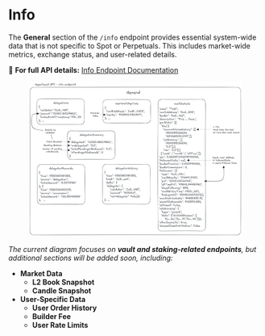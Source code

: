 # Info

The **General** section of the `/info` endpoint provides essential system-wide data that is not specific to Spot or Perpetuals. This includes market-wide metrics, exchange status, and user-related details.

🔗 **For full API details:** [Info Endpoint Documentation](https://hyperliquid.gitbook.io/hyperliquid-docs/for-developers/api/info-endpoint)

<figure><img src="../../../../../.gitbook/assets/HL_api_info_general_endpoint_v4.png" alt=""><figcaption></figcaption></figure>

_The current diagram focuses on **vault and staking-related endpoints**, but additional sections will be added soon, including:_

* **Market Data**
  * **L2 Book Snapshot**
  * **Candle Snapshot**
* **User-Specific Data**
  * **User Order History**
  * **Builder Fee**
  * **User Rate Limits**
